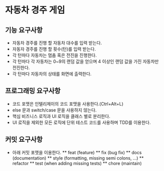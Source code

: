 # 자동차 경주 게임
## 기능 요구사항
* 자동차 경주를 진행 할 자동차 대수를 입력 받는다.
* 자동자 경주를 진행 할 횟수(턴)를 입력 받는다.
* 각 턴마다 자동차는 멈춤 혹은 전진을 진행한다.
* 각 턴마다 각 자동차는 0~9의 랜덤 값을 얻으며 4 이상인 랜덤 값을 가진 자동차만 전진한다.
* 각 턴마다 자동차의 상태를 화면에 출력한다.

## 프로그래밍 요구사항
* 코드 포맷은 인텔리제이의 코드 포맷을 사용한다.(Ctrl+Alt+L)
* else 문과 switch/case 문을 사용하지 않는다.
* 핵심 비즈니스 로직과 UI 로직을 클래스 별로 분리한다.
* UI 로직을 제외한 모든 로직에 단위 테스트 코드를 사용하며 TDD를 이용한다.

## 커밋 요구사항
* 아래 커밋 포맷을 이용한다.
** feat (feature)
** fix (bug fix)
** docs (documentation)
** style (formatting, missing semi colons, …)
** refactor
** test (when adding missing tests)
** chore (maintain)